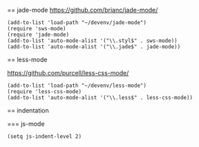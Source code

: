 
== jade-mode
https://github.com/brianc/jade-mode/

    (add-to-list 'load-path "~/devenv/jade-mode")
    (require 'sws-mode)
    (require 'jade-mode)
    (add-to-list 'auto-mode-alist '("\\.styl$" . sws-mode))
    (add-to-list 'auto-mode-alist '("\\.jade$" . jade-mode))

== less-mode

https://github.com/purcell/less-css-mode/

    (add-to-list 'load-path "~/devenv/less-mode")
    (require 'less-css-mode)
    (add-to-list 'auto-mode-alist '("\\.less$" . less-css-mode))

== indentation

=== js-mode

    (setq js-indent-level 2)